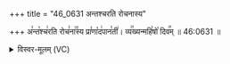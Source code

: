 +++
title = "46_0631 अन्तश्चरति रोचनास्य"

+++
अ꣣न्त꣡श्च꣢रति रोच꣣ना꣢꣫स्य प्रा꣣णा꣡द꣢पान꣣ती꣢। व्य꣢꣯ख्यन्महि꣣षो꣡ दिव꣢꣯म् ॥ 46:0631 ॥

<details><summary>विस्वर-मूलम् (VC)</summary>

अन्तश्चरति रोचनास्य प्राणादपानती । व्यख्यन्महिषो दिवम् ॥६३१॥
</details>